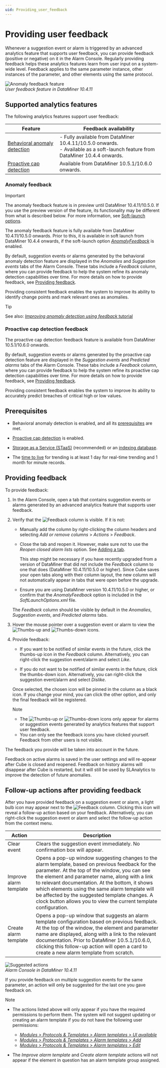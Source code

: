 ```yaml
---
uid: Providing_user_feedback
---
```


# Providing user feedback

Whenever a suggestion event or alarm is triggered by an advanced analytics feature that supports user feedback, you can provide feedback (positive or negative) on it in the Alarm Console. Regularly providing feedback helps these analytics features learn from user input on a system-wide level. Feedback applies to the same parameter instance, other instances of the parameter, and other elements using the same protocol.

![Anomaly feedback feature](~/dataminer/images/Anomaly_Feedback.png)<br>*User feedback feature in DataMiner 10.4.11*

## Supported analytics features

The following analytics features support user feedback:

| Feature | Feedback availability |
|--|--|
| [Behavioral anomaly detection](xref:Behavioral_anomaly_detection) | - Fully available from DataMiner 10.4.11/10.5.0 onwards<!--RN 39945-->.<br>- Available as a soft-launch feature from DataMiner 10.4.4 onwards. |
| [Proactive cap detection](xref:Proactive_cap_detection) | Available from DataMiner 10.5.1/10.6.0 onwards<!--RN 41451 + 41371-->. |

### Anomaly feedback

> [!IMPORTANT]
> The anomaly feedback feature is in preview until DataMiner 10.4.11/10.5.0. If you use the preview version of the feature, its functionality may be different from what is described below. For more information, see [Soft-launch options](xref:SoftLaunchOptions).

The anomaly feedback feature is fully available from DataMiner 10.4.11/10.5.0 onwards<!--RN 39945-->. Prior to this, it is available in soft launch from DataMiner 10.4.4 onwards, if the soft-launch option [*AnomalyFeedback*](xref:Overview_of_Soft_Launch_Options#anomalyfeedback) is enabled<!--RN 38980 + 39944-->.

By default, suggestion events or alarms generated by the behavioral anomaly detection feature are displayed in the *Anomalies* and *Suggestion events* tabs of the Alarm Console. These tabs include a *Feedback* column, where you can provide feedback to help the system refine its anomaly detection capabilities over time. For more details on how to provide feedback, see [Providing feedback](#providing-feedback).

Providing consistent feedback enables the system to improve its ability to identify change points and mark relevant ones as anomalies<!--RN 39623-->.

> [!TIP]
> See also: [*Improving anomaly detection using feedback* tutorial](xref:Anomaly_Feedback_Tutorial)

### Proactive cap detection feedback

The proactive cap detection feedback feature is available from DataMiner 10.5.1/10.6.0 onwards<!--RN 41451 + 41371-->.

By default, suggestion events or alarms generated by the proactive cap detection feature are displayed in the *Suggestion events* and *Predicted alarms* tabs of the Alarm Console. These tabs include a *Feedback* column, where you can provide feedback to help the system refine its proactive cap detection capabilities over time. For more details on how to provide feedback, see [Providing feedback](#providing-feedback).

Providing consistent feedback enables the system to improve its ability to accurately predict breaches of critical high or low values.

## Prerequisites

- Behavioral anomaly detection is enabled, and all its [prerequisites](xref:Advanced_analytics_trending) are met.

- [Proactive cap detection](xref:Proactive_cap_detection) is enabled.

- [Storage as a Service (STaaS)](xref:STaaS) (recommended) or an [indexing database](xref:Supported_system_data_storage_architectures).

- The [time to live](xref:Specifying_TTL_overrides) for trending is at least 1 day for real-time trending and 1 month for minute records.

## Providing feedback

<!--RN 39640-->

To provide feedback:

1. In the Alarm Console, open a tab that contains suggestion events or alarms generated by an advanced analytics feature that supports user feedback.

1. Verify that the ![Feedback](~/dataminer/images/Feedback_Column.png) column is visible. If it is not:

   - Manually add the column by right-clicking the column headers and selecting *Add or remove columns* > *Actions* > *Feedback*.

   - Close the tab and reopen it. However, make sure not to use the *Reopen closed alarm lists* option. See [Adding a tab](xref:ChangingTheAlarmConsoleLayout#adding-a-tab).

     This step might be necessary if you have recently upgraded from a version of DataMiner that did not include the *Feedback* column to one that does (DataMiner 10.4.11/10.5.0 or higher). Since Cube saves your open tabs along with their column layout, the new column will not automatically appear in tabs that were open before the upgrade.

   - Ensure you are using DataMiner version 10.4.11/10.5.0 or higher, or confirm that the *AnomalyFeedback* option is included in the *SoftLaunchOptions.xml* file.

   The *Feedback* column should be visible by default in the *Anomalies*, *Suggestion events*, and *Predicted alarms* tabs.

1. Hover the mouse pointer over a suggestion event or alarm to view the ![Thumbs-up](~/dataminer/images/Thumbs_Up.png) and ![Thumbs-down](~/dataminer/images/Thumbs_Down.png) icons.

1. Provide feedback:

   - If you want to be notified of similar events in the future, click the thumbs-up icon in the *Feedback* column. Alternatively, you can right-click the suggestion event/alarm and select *Like*.

   - If you do not want to be notified of similar events in the future, click the thumbs-down icon. Alternatively, you can right-click the suggestion event/alarm and select *Dislike*.

   Once selected, the chosen icon will be pinned in the column as a black icon. If you change your mind, you can click the other option, and only the final feedback will be registered<!--RN 39082-->.

   > [!NOTE]
   >
   > - The ![Thumbs-up](~/dataminer/images/Thumbs_Up.png) or ![Thumbs-down](~/dataminer/images/Thumbs_Down.png) icons only appear for alarms or suggestion events generated by analytics features that support user feedback.
   > - You can only see the feedback icons you have clicked yourself. Feedback from other users is not visible.

The feedback you provide will be taken into account in the future.

Feedback on active alarms is saved in the user settings and will re-appear after Cube is closed and reopened. Feedback on history alarms will disappear after Cube is restarted, but it will still be used by SLAnalytics to improve the detection of future anomalies.

## Follow-up actions after providing feedback

After you have provided feedback on a suggestion event or alarm, a light bulb icon may appear next to the ![Feedback](~/dataminer/images/Feedback_Column.png) column. Clicking this icon will reveal a follow-up action based on your feedback<!--RN 39809 + 39640 + 39480-->. Alternatively, you can right-click the suggestion event or alarm and select the follow-up action from the context menu.

| Action | Description |
|--|--|
| Clear event | Clears the suggestion event immediately. No confirmation box will appear. |
| Improve alarm template | Opens a pop-up window suggesting changes to the alarm template, based on previous feedback for the parameter. At the top of the window, you can see the element and parameter name, along with a link to relevant documentation<!--RN 39616-->. At the bottom, it shows which elements using the same alarm template will be affected by the suggested template changes<!--RN 39729-->. A clock button allows you to view the current template configuration<!--RN 39640-->. |
| Create alarm template | Opens a pop-up window that suggests an alarm template configuration based on previous feedback. At the top of the window, the element and parameter name are displayed, along with a link to the relevant documentation. Prior to DataMiner 10.5.1/10.6.0<!--RN 41451-->, clicking this follow-up action will open a card to create a new alarm template from scratch. |

![Suggested actions](~/dataminer/images/Suggested_Actions.png)<br>*Alarm Console in DataMiner 10.4.11*

If you provide feedback on multiple suggestion events for the same parameter, an action will only be suggested for the last one you gave feedback on<!--RN 39640-->.

> [!NOTE]
>
> - The actions listed above will only appear if you have the required permissions to perform them. The system will not suggest updating or creating an alarm template if you do not have the following user permissions<!--RN 39480-->:
>
>   - [*Modules > Protocols & Templates > Alarm templates > UI available*](xref:DataMiner_user_permissions#modules--protocols--templates--alarm-templates--ui-available)
>   - [*Modules > Protocols & Templates > Alarm templates > Add*](xref:DataMiner_user_permissions#modules--protocols--templates--alarm-templates--add)
>   - [*Modules > Protocols & Templates > Alarm templates > Edit*](xref:DataMiner_user_permissions#modules--protocols--templates--alarm-templates--edit)
>
> - The *Improve alarm template* and *Create alarm template* actions will not appear if the element in question has an alarm template group assigned<!--RN 39666-->.

